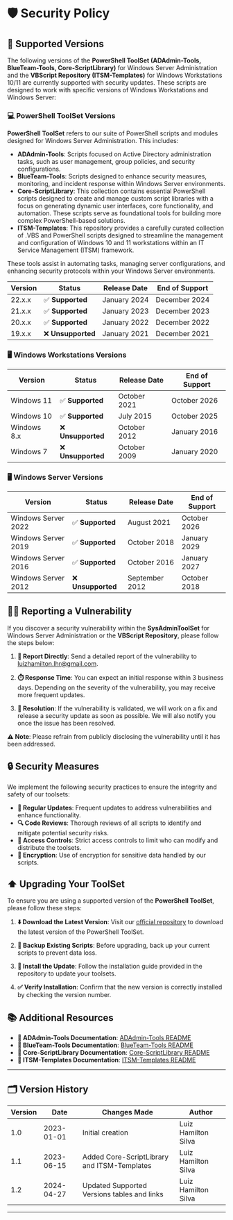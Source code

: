 # 🛡️ Security Policy

## 📌 Supported Versions

The following versions of the **PowerShell ToolSet (ADAdmin-Tools, BlueTeam-Tools, Core-ScriptLibrary)** for Windows Server Administration and the **VBScript Repository (ITSM-Templates)** for Windows Workstations 10/11 are currently supported with security updates. These scripts are designed to work with specific versions of Windows Workstations and Windows Server:

### 💻 PowerShell ToolSet Versions

**PowerShell ToolSet** refers to our suite of PowerShell scripts and modules designed for Windows Server Administration. This includes:

- **ADAdmin-Tools**: Scripts focused on Active Directory administration tasks, such as user management, group policies, and security configurations.
- **BlueTeam-Tools**: Scripts designed to enhance security measures, monitoring, and incident response within Windows Server environments.
- **Core-ScriptLibrary**: This collection contains essential PowerShell scripts designed to create and manage custom script libraries with a focus on generating dynamic user interfaces, core functionality, and automation. These scripts serve as foundational tools for building more complex PowerShell-based solutions.
- **ITSM-Templates**: This repository provides a carefully curated collection of .VBS and PowerShell scripts designed to streamline the management and configuration of Windows 10 and 11 workstations within an IT Service Management (ITSM) framework.

These tools assist in automating tasks, managing server configurations, and enhancing security protocols within your Windows Server environments.

| Version | Status           | Release Date | End of Support  |
| ------- | ---------------- | ------------ | --------------- |
| 22.x.x  | ✅ **Supported** | January 2024 | December 2024   |
| 21.x.x  | ✅ **Supported** | January 2023 | December 2023   |
| 20.x.x  | ✅ **Supported** | January 2022 | December 2022   |
| 19.x.x  | ❌ **Unsupported** | January 2021 | December 2021   |

### 🖥️ Windows Workstations Versions

| Version     | Status           | Release Date | End of Support  |
| ----------- | ---------------- | ------------ | --------------- |
| Windows 11  | ✅ **Supported** | October 2021 | October 2026    |
| Windows 10  | ✅ **Supported** | July 2015    | October 2025    |
| Windows 8.x | ❌ **Unsupported** | October 2012 | January 2016    |
| Windows 7   | ❌ **Unsupported** | October 2009 | January 2020    |

### 🖥️ Windows Server Versions

| Version             | Status           | Release Date | End of Support  |
| ------------------- | ---------------- | ------------ | --------------- |
| Windows Server 2022 | ✅ **Supported** | August 2021  | October 2026    |
| Windows Server 2019 | ✅ **Supported** | October 2018 | January 2029    |
| Windows Server 2016 | ✅ **Supported** | October 2016 | January 2027    |
| Windows Server 2012 | ❌ **Unsupported** | September 2012 | October 2018  |

## 🕵️‍♂️ Reporting a Vulnerability

If you discover a security vulnerability within the **SysAdminToolSet** for Windows Server Administration or the **VBScript Repository**, please follow the steps below:

1. **📧 Report Directly**: Send a detailed report of the vulnerability to [luizhamilton.lhr@gmail.com](mailto:luizhamilton.lhr@gmail.com).

2. **⏱️ Response Time**: You can expect an initial response within 3 business days. Depending on the severity of the vulnerability, you may receive more frequent updates.

3. **🔧 Resolution**: If the vulnerability is validated, we will work on a fix and release a security update as soon as possible. We will also notify you once the issue has been resolved.

**⚠️ Note**: Please refrain from publicly disclosing the vulnerability until it has been addressed.

## 🔒 Security Measures

We implement the following security practices to ensure the integrity and safety of our toolsets:

- **🔄 Regular Updates**: Frequent updates to address vulnerabilities and enhance functionality.
- **🔍 Code Reviews**: Thorough reviews of all scripts to identify and mitigate potential security risks.
- **🔐 Access Controls**: Strict access controls to limit who can modify and distribute the toolsets.
- **🔑 Encryption**: Use of encryption for sensitive data handled by our scripts.

## ⬆️ Upgrading Your ToolSet

To ensure you are using a supported version of the **PowerShell ToolSet**, please follow these steps:

1. **⬇️ Download the Latest Version**: Visit our [official repository](https://github.com/brazilianscriptguy/PowerShell-codes-for-Windows-Server-Administrators/releases/tag/SysAdminToolSet) to download the latest version of the PowerShell ToolSet.

2. **💾 Backup Existing Scripts**: Before upgrading, back up your current scripts to prevent data loss.

3. **🔧 Install the Update**: Follow the installation guide provided in the repository to update your toolsets.

4. **✅ Verify Installation**: Confirm that the new version is correctly installed by checking the version number.

## 📚 Additional Resources

- **📄 ADAdmin-Tools Documentation**: [ADAdmin-Tools README](https://github.com/brazilianscriptguy/PowerShell-codes-for-Windows-Server-Administrators/blob/main/ADAdmin-Tools/README.md)
- **📄 BlueTeam-Tools Documentation**: [BlueTeam-Tools README](https://github.com/brazilianscriptguy/PowerShell-codes-for-Windows-Server-Administrators/blob/main/BlueTeam-Tools/README.md)
- **📄 Core-ScriptLibrary Documentation**: [Core-ScriptLibrary README](https://github.com/brazilianscriptguy/PowerShell-codes-for-Windows-Server-Administrators/blob/main/Core-ScriptLibrary/README.md)
- **📄 ITSM-Templates Documentation**: [ITSM-Templates README](https://github.com/brazilianscriptguy/PowerShell-codes-for-Windows-Server-Administrators/blob/main/ITSM-Templates/README.md)

---

## 🗂️ Version History

| Version | Date       | Changes Made                                | Author               |
| ------- | ---------- | ------------------------------------------- | -------------------- |
| 1.0     | 2023-01-01 | Initial creation                            | Luiz Hamilton Silva |
| 1.1     | 2023-06-15 | Added Core-ScriptLibrary and ITSM-Templates | Luiz Hamilton Silva |
| 1.2     | 2024-04-27 | Updated Supported Versions tables and links | Luiz Hamilton Silva |

---

